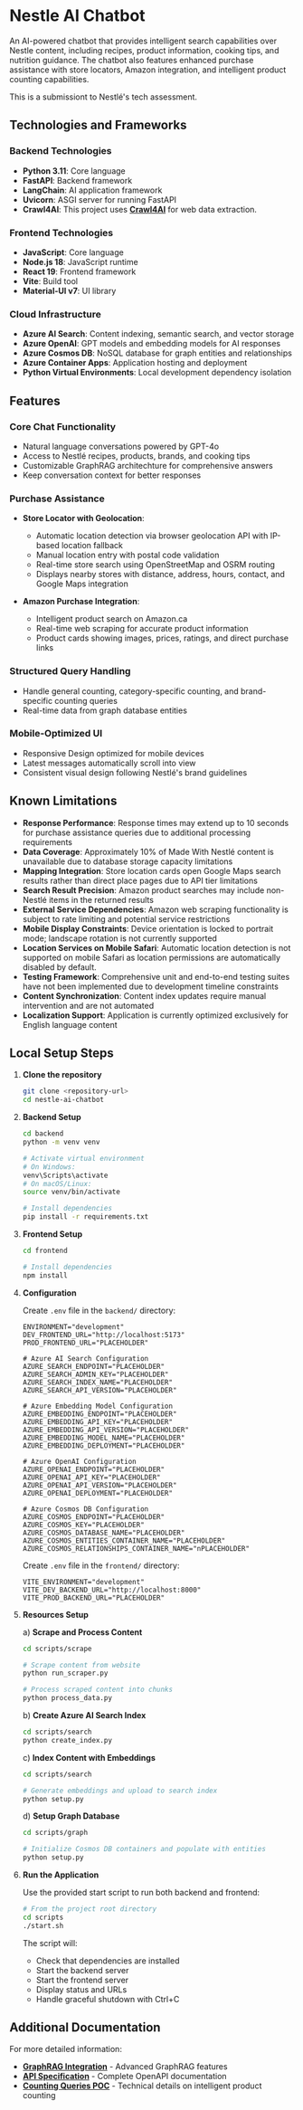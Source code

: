 # Nestle AI Chatbot

An AI-powered chatbot that provides intelligent search capabilities over Nestle content, including recipes, product information, cooking tips, and nutrition guidance. The chatbot also features enhanced purchase assistance with store locators, Amazon integration, and intelligent product counting capabilities.

This is a submissiont to Nestlé's tech assessment.

## Technologies and Frameworks

### Backend Technologies
- **Python 3.11**: Core language
- **FastAPI**: Backend framework
- **LangChain**: AI application framework
- **Uvicorn**: ASGI server for running FastAPI
- **Crawl4AI**: This project uses **[Crawl4AI](https://github.com/unclecode/crawl4ai)** for web data extraction.

### Frontend Technologies
- **JavaScript**: Core language
- **Node.js 18**: JavaScript runtime
- **React 19**: Frontend framework
- **Vite**: Build tool
- **Material-UI v7**: UI library

### Cloud Infrastructure
- **Azure AI Search**: Content indexing, semantic search, and vector storage
- **Azure OpenAI**: GPT models and embedding models for AI responses
- **Azure Cosmos DB**: NoSQL database for graph entities and relationships
- **Azure Container Apps**: Application hosting and deployment
- **Python Virtual Environments**: Local development dependency isolation

## Features

### Core Chat Functionality
- Natural language conversations powered by GPT-4o
- Access to Nestlé recipes, products, brands, and cooking tips
- Customizable GraphRAG architechture for comprehensive answers
- Keep conversation context for better responses

### Purchase Assistance
- **Store Locator with Geolocation**: 
  - Automatic location detection via browser geolocation API with IP-based location fallback
  - Manual location entry with postal code validation
  - Real-time store search using OpenStreetMap and OSRM routing
  - Displays nearby stores with distance, address, hours, contact, and Google Maps integration

- **Amazon Purchase Integration**: 
  - Intelligent product search on Amazon.ca
  - Real-time web scraping for accurate product information
  - Product cards showing images, prices, ratings, and direct purchase links

### Structured Query Handling
- Handle general counting, category-specific counting, and brand-specific counting queries
- Real-time data from graph database entities

### Mobile-Optimized UI
- Responsive Design optimized for mobile devices
- Latest messages automatically scroll into view
- Consistent visual design following Nestlé's brand guidelines

## Known Limitations

- **Response Performance**: Response times may extend up to 10 seconds for purchase assistance queries due to additional processing requirements
- **Data Coverage**: Approximately 10% of Made With Nestlé content is unavailable due to database storage capacity limitations
- **Mapping Integration**: Store location cards open Google Maps search results rather than direct place pages due to API tier limitations
- **Search Result Precision**: Amazon product searches may include non-Nestlé items in the returned results
- **External Service Dependencies**: Amazon web scraping functionality is subject to rate limiting and potential service restrictions
- **Mobile Display Constraints**: Device orientation is locked to portrait mode; landscape rotation is not currently supported
- **Location Services on Mobile Safari**: Automatic location detection is not supported on mobile Safari as location permissions are automatically disabled by default.
- **Testing Framework**: Comprehensive unit and end-to-end testing suites have not been implemented due to development timeline constraints
- **Content Synchronization**: Content index updates require manual intervention and are not automated
- **Localization Support**: Application is currently optimized exclusively for English language content

## Local Setup Steps

1. **Clone the repository**
   ```bash
   git clone <repository-url>
   cd nestle-ai-chatbot
   ```

2. **Backend Setup**
   ```bash
   cd backend
   python -m venv venv
   
   # Activate virtual environment
   # On Windows:
   venv\Scripts\activate
   # On macOS/Linux:
   source venv/bin/activate
   
   # Install dependencies
   pip install -r requirements.txt
   ```

3. **Frontend Setup**
   ```bash
   cd frontend

   # Install dependencies
   npm install
   ```

4. **Configuration**
   
   Create `.env` file in the `backend/` directory:
   ```env
   ENVIRONMENT="development"
   DEV_FRONTEND_URL="http://localhost:5173"
   PROD_FRONTEND_URL="PLACEHOLDER"

   # Azure AI Search Configuration
   AZURE_SEARCH_ENDPOINT="PLACEHOLDER"
   AZURE_SEARCH_ADMIN_KEY="PLACEHOLDER"
   AZURE_SEARCH_INDEX_NAME="PLACEHOLDER"
   AZURE_SEARCH_API_VERSION="PLACEHOLDER"

   # Azure Embedding Model Configuration
   AZURE_EMBEDDING_ENDPOINT="PLACEHOLDER"
   AZURE_EMBEDDING_API_KEY="PLACEHOLDER"
   AZURE_EMBEDDING_API_VERSION="PLACEHOLDER"
   AZURE_EMBEDDING_MODEL_NAME="PLACEHOLDER"
   AZURE_EMBEDDING_DEPLOYMENT="PLACEHOLDER"

   # Azure OpenAI Configuration
   AZURE_OPENAI_ENDPOINT="PLACEHOLDER"
   AZURE_OPENAI_API_KEY="PLACEHOLDER"
   AZURE_OPENAI_API_VERSION="PLACEHOLDER"
   AZURE_OPENAI_DEPLOYMENT="PLACEHOLDER"

   # Azure Cosmos DB Configuration
   AZURE_COSMOS_ENDPOINT="PLACEHOLDER"
   AZURE_COSMOS_KEY="PLACEHOLDER"
   AZURE_COSMOS_DATABASE_NAME="PLACEHOLDER"
   AZURE_COSMOS_ENTITIES_CONTAINER_NAME="PLACEHOLDER"
   AZURE_COSMOS_RELATIONSHIPS_CONTAINER_NAME="nPLACEHOLDER"
   ```
   
   Create `.env` file in the `frontend/` directory:
   ```env
   VITE_ENVIRONMENT="development"
   VITE_DEV_BACKEND_URL="http://localhost:8000"
   VITE_PROD_BACKEND_URL="PLACEHOLDER"
   ```

5. **Resources Setup**

   a) **Scrape and Process Content**
   ```bash
   cd scripts/scrape
   
   # Scrape content from website
   python run_scraper.py
   
   # Process scraped content into chunks
   python process_data.py
   ```

   b) **Create Azure AI Search Index**
   ```bash
   cd scripts/search
   python create_index.py
   ```

   c) **Index Content with Embeddings**
   ```bash
   cd scripts/search
   
   # Generate embeddings and upload to search index
   python setup.py
   ```

   d) **Setup Graph Database**
   ```bash
   cd scripts/graph
   
   # Initialize Cosmos DB containers and populate with entities
   python setup.py
   ```

6. **Run the Application**
   
   Use the provided start script to run both backend and frontend:
   ```bash
   # From the project root directory
   cd scripts
   ./start.sh
   ```
   
   The script will:
   - Check that dependencies are installed
   - Start the backend server
   - Start the frontend server
   - Display status and URLs
   - Handle graceful shutdown with Ctrl+C

## Additional Documentation

For more detailed information:
- **[GraphRAG Integration](./docs/graphrag-integration.md)** - Advanced GraphRAG features
- **[API Specification](./docs/api-specification.yaml)** - Complete OpenAPI documentation
- **[Counting Queries POC](./docs/counting-queries-poc.md)** - Technical details on intelligent product counting
